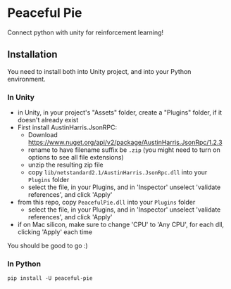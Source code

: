 # Peaceful Pie

Connect python with unity for reinforcement learning!

## Installation

You need to install both into Unity project, and into your Python environment.

### In Unity

- in Unity, in your project's "Assets" folder, create a "Plugins" folder, if it doesn't already exist
- First install AustinHarris.JsonRPC:
    - Download https://www.nuget.org/api/v2/package/AustinHarris.JsonRpc/1.2.3
    - rename to have filename suffix be `.zip` (you might need to turn on options to see all file extensions)
    - unzip the resulting zip file
    - copy `lib/netstandard2.1/AustinHarris.JsonRpc.dll` into your `Plugins` folder
    - select the file, in your Plugins, and in 'Inspector' unselect 'validate references', and click 'Apply'
- from this repo, copy `PeacefulPie.dll` into your `Plugins` folder
    - select the file, in your Plugins, and in 'Inspector' unselect 'validate references', and click 'Apply'
- if on Mac silicon, make sure to change 'CPU' to 'Any CPU', for each dll, clicking 'Apply' each time

You should be good to go :)

### In Python

```
pip install -U peaceful-pie
```
